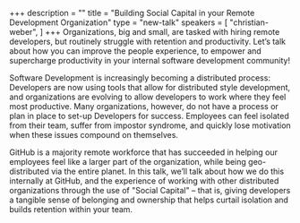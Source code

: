 +++
description = ""
title = "Building Social Capital in your Remote Development Organization"
type = "new-talk"
speakers = [
        "christian-weber",
]
+++
Organizations, big and small, are tasked with hiring remote developers,
but routinely struggle with retention and productivity. Let’s talk about
how you can improve the people experience, to empower and supercharge
productivity in your internal software development community!

Software Development is increasingly becoming a distributed process:
Developers are now using tools that allow for distributed style
development, and organizations are evolving to allow developers to work
where they feel most productive. Many organizations, however, do not
have a process or plan in place to set-up Developers for success.
Employees can feel isolated from their team, suffer from impostor
syndrome, and quickly lose motivation when these issues compound on
themselves.

GitHub is a majority remote workforce that has succeeded in helping our
employees feel like a larger part of the organization, while being
geo-distributed via the entire planet. In this talk, we’ll talk about
how we do this internally at GitHub, and the experience of working with
other distributed organizations through the use of "Social Capital" –
that is, giving developers a tangible sense of belonging and ownership
that helps curtail isolation and builds retention within your team.